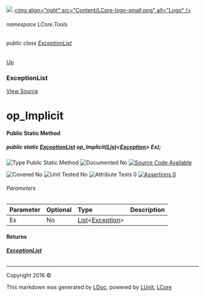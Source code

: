 ![](Content/LCore-banner-small.png "")
[&lt;img align=&quot;right&quot; src=&quot;Content/LCore-logo-small.png&quot; alt=&quot;Logo&quot; /&gt;](../README.md)

###### namespace LCore.Tools

###### public class [ExceptionList](docs/ExceptionList.md)
[Up](docs/ExceptionList.md)

### ExceptionList
[View Source](Tools/ExceptionList.cs)

# op_Implicit

#### Public Static Method

##### public static <strong><a href="docs/ExceptionList.md" alt="">ExceptionList</a></strong> op_Implicit(<a href="https://msdn.microsoft.com/en-us/library/6sh2ey19.aspx" alt="" target="_blank">List</a>&lt;<a href="https://msdn.microsoft.com/en-us/library/system.exception.aspx" alt="">Exception</a>&gt; Ex);

![Type Public Static Method](http://b.repl.ca/v1/Type-Public%20Static%20Method-blue.png "")     ![Documented No](http://b.repl.ca/v1/Documented-No-red.png "") [![Source Code Available](http://b.repl.ca/v1/Source%20Code-Available-brightgreen.png "")](Tools/ExceptionList.cs#L)

![Covered No](http://b.repl.ca/v1/Covered-No-red.png "") ![Unit Tested No](http://b.repl.ca/v1/Unit%20Tested-No-lightgrey.png "") ![Attribute Tests 0](http://b.repl.ca/v1/Attribute%20Tests-0-lightgrey.png "") [![Assertions 0](http://b.repl.ca/v1/Assertions-0-lightgrey.png "")](Tools/ExceptionList.cs)

###### Parameters

Parameter | Optional | Type | Description
:---  | :---  | :---  | :--- 
Ex | No | <a href="https://msdn.microsoft.com/en-us/library/6sh2ey19.aspx" alt="" target="_blank">List</a>&lt;[Exception](https://msdn.microsoft.com/en-us/library/system.exception.aspx)&gt; | 


#### Returns

###### **[ExceptionList](docs/ExceptionList.md)**



---

Copyright 2016 &copy; [](../README.md) [](../TableOfContents.md)

This markdown was generated by [LDoc](https://github.com/CodeSingularity/LDoc), powered by [LUnit](https://github.com/CodeSingularity/LUnit), [LCore](https://github.com/CodeSingularity/LCore)

